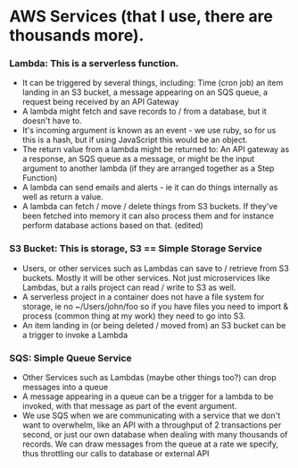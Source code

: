 # AWS Services (that I use, there are thousands more). 

### Lambda: This is a serverless function.
- It can be triggered by several things, including: Time (cron job) an item landing in an S3 bucket, a message appearing on an SQS queue,  a request being received by an API Gateway
- A lambda might fetch and save records to / from a database, but it doesn't have to.
- It's incoming argument is known as an event - we use ruby, so for us this is a hash, but if using JavaScript this would be an object.
- The return value from a lambda might be returned to: An API gateway as a response, an SQS queue as a message, or might be the input argument to another lambda (if they are arranged together as a Step Function)
- A lambda can send emails and alerts - ie it can do things internally as well as return a value.
- A lambda can fetch / move / delete things from S3 buckets. If they've been fetched into memory it can also process them and for instance perform database actions based on that. (edited) 


### S3 Bucket: This is storage, S3 == Simple Storage Service
- Users, or other services such as Lambdas can save to / retrieve from S3 buckets. Mostly it will be other services. Not just microservices like Lambdas, but a rails project can read / write to S3 as well.
- A serverless project in a container does not have a file system for storage, ie no ~/Users/john/foo so if you have files you need to import & process (common thing at my work) they need to go into S3.
- An item landing in (or being deleted / moved from) an S3 bucket can be a trigger to invoke a Lambda


### SQS: Simple Queue Service
- Other Services such as Lambdas (maybe other things too?) can drop messages into a queue
- A message appearing in a queue can be a trigger for a lambda to be invoked, with that message as part of the event argument.
- We use SQS when we are communicating with a service that we don't want to overwhelm, like an API with a throughput of 2 transactions per second, or just our own database when dealing with many thousands of records. We can draw messages from the queue at a rate we specify, thus throttling our calls to database or external API